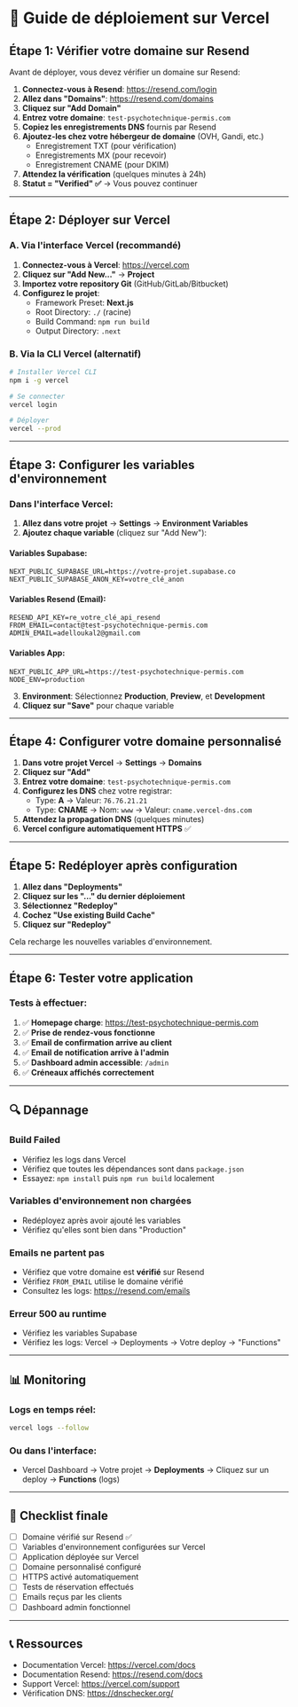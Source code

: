 # 🚀 Guide de déploiement sur Vercel

## Étape 1: Vérifier votre domaine sur Resend

Avant de déployer, vous devez vérifier un domaine sur Resend:

1. **Connectez-vous à Resend**: https://resend.com/login
2. **Allez dans "Domains"**: https://resend.com/domains
3. **Cliquez sur "Add Domain"**
4. **Entrez votre domaine**: `test-psychotechnique-permis.com`
5. **Copiez les enregistrements DNS** fournis par Resend
6. **Ajoutez-les chez votre hébergeur de domaine** (OVH, Gandi, etc.)
   - Enregistrement TXT (pour vérification)
   - Enregistrements MX (pour recevoir)
   - Enregistrement CNAME (pour DKIM)
7. **Attendez la vérification** (quelques minutes à 24h)
8. **Statut = "Verified" ✅** → Vous pouvez continuer

---

## Étape 2: Déployer sur Vercel

### A. Via l'interface Vercel (recommandé)

1. **Connectez-vous à Vercel**: https://vercel.com
2. **Cliquez sur "Add New..."** → **Project**
3. **Importez votre repository Git** (GitHub/GitLab/Bitbucket)
4. **Configurez le projet**:
   - Framework Preset: **Next.js**
   - Root Directory: `./` (racine)
   - Build Command: `npm run build`
   - Output Directory: `.next`

### B. Via la CLI Vercel (alternatif)

```bash
# Installer Vercel CLI
npm i -g vercel

# Se connecter
vercel login

# Déployer
vercel --prod
```

---

## Étape 3: Configurer les variables d'environnement

### Dans l'interface Vercel:

1. **Allez dans votre projet** → **Settings** → **Environment Variables**
2. **Ajoutez chaque variable** (cliquez sur "Add New"):

#### Variables Supabase:
```
NEXT_PUBLIC_SUPABASE_URL=https://votre-projet.supabase.co
NEXT_PUBLIC_SUPABASE_ANON_KEY=votre_clé_anon
```

#### Variables Resend (Email):
```
RESEND_API_KEY=re_votre_clé_api_resend
FROM_EMAIL=contact@test-psychotechnique-permis.com
ADMIN_EMAIL=adelloukal2@gmail.com
```

#### Variables App:
```
NEXT_PUBLIC_APP_URL=https://test-psychotechnique-permis.com
NODE_ENV=production
```

3. **Environment**: Sélectionnez **Production**, **Preview**, et **Development**
4. **Cliquez sur "Save"** pour chaque variable

---

## Étape 4: Configurer votre domaine personnalisé

1. **Dans votre projet Vercel** → **Settings** → **Domains**
2. **Cliquez sur "Add"**
3. **Entrez votre domaine**: `test-psychotechnique-permis.com`
4. **Configurez les DNS** chez votre registrar:
   - Type: **A** → Valeur: `76.76.21.21`
   - Type: **CNAME** → Nom: `www` → Valeur: `cname.vercel-dns.com`
5. **Attendez la propagation DNS** (quelques minutes)
6. **Vercel configure automatiquement HTTPS** ✅

---

## Étape 5: Redéployer après configuration

1. **Allez dans "Deployments"**
2. **Cliquez sur les "..." du dernier déploiement**
3. **Sélectionnez "Redeploy"**
4. **Cochez "Use existing Build Cache"**
5. **Cliquez sur "Redeploy"**

Cela recharge les nouvelles variables d'environnement.

---

## Étape 6: Tester votre application

### Tests à effectuer:

1. ✅ **Homepage charge**: https://test-psychotechnique-permis.com
2. ✅ **Prise de rendez-vous fonctionne**
3. ✅ **Email de confirmation arrive au client**
4. ✅ **Email de notification arrive à l'admin**
5. ✅ **Dashboard admin accessible**: `/admin`
6. ✅ **Créneaux affichés correctement**

---

## 🔍 Dépannage

### Build Failed
- Vérifiez les logs dans Vercel
- Vérifiez que toutes les dépendances sont dans `package.json`
- Essayez: `npm install` puis `npm run build` localement

### Variables d'environnement non chargées
- Redéployez après avoir ajouté les variables
- Vérifiez qu'elles sont bien dans "Production"

### Emails ne partent pas
- Vérifiez que votre domaine est **vérifié** sur Resend
- Vérifiez `FROM_EMAIL` utilise le domaine vérifié
- Consultez les logs: https://resend.com/emails

### Erreur 500 au runtime
- Vérifiez les variables Supabase
- Vérifiez les logs: Vercel → Deployments → Votre deploy → "Functions"

---

## 📊 Monitoring

### Logs en temps réel:
```bash
vercel logs --follow
```

### Ou dans l'interface:
- Vercel Dashboard → Votre projet → **Deployments** → Cliquez sur un deploy → **Functions** (logs)

---

## 🎯 Checklist finale

- [ ] Domaine vérifié sur Resend ✅
- [ ] Variables d'environnement configurées sur Vercel
- [ ] Application déployée sur Vercel
- [ ] Domaine personnalisé configuré
- [ ] HTTPS activé automatiquement
- [ ] Tests de réservation effectués
- [ ] Emails reçus par les clients
- [ ] Dashboard admin fonctionnel

---

## 📞 Ressources

- Documentation Vercel: https://vercel.com/docs
- Documentation Resend: https://resend.com/docs
- Support Vercel: https://vercel.com/support
- Vérification DNS: https://dnschecker.org/
